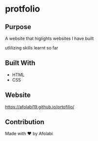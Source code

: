 # protfolio


## Purpose

A website that higlights websites I have built

utlilizing skills learnt so far

## Built With

- HTML
- CSS

## Website

https://afolabi19.github.io/prtofilio/

## Contribution

Made with ❤️ by Afolabi
